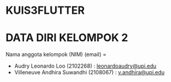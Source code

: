 # KUIS3FLUTTER
# DATA DIRI KELOMPOK 2
Nama anggota kelompok (NIM) (email) =
  - Audry Leonardo Loo (2102268) : leonardoaudry@upi.edu
  - Villeneuve Andhira Suwandhi (2108067) : v.andhira@upi.edu
